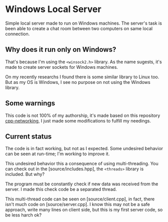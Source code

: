 # Windows Local Server

Simple local server made to run on Windows machines. The server's task is been able to create a chat room between two computers on same local connection.

## Why does it run only on Windows?

That's because I'm using the `<winsock2.h>` library. As the name sugests, it's made to create server sockets for Windows machines.

On my recently researchs I found there is some similar library to Linux too. But as my OS is Windows, I see no purpose on not using the Windows library.

## Some warnings

This code is not 100% of my authorship, it's made based on this repository [cpp-networking][], I just made some modifications to fulfill my needings.

## Current status

The code is in fact working, but not as I expected. Some undesired behavior can be seen at run-time; I'm working to improve it.

This undesired behavior this a consequence of using multi-threading. You can check out in the [source/includes.hpp], the `<threads>` library is included. But why?

The program must be constantly check if new data was received from the server. I made this check code be a separated thread.

This multi-thread code can be seen on [source/client.cpp], in fact, there isn't much code on [source/server.cpp]. I know this may not be a safe approach, write many lines on client side, but this is my first server code, so be less harch ok?

[cpp-networking]: https://github.com/codehoose/cpp-networking/tree/main
